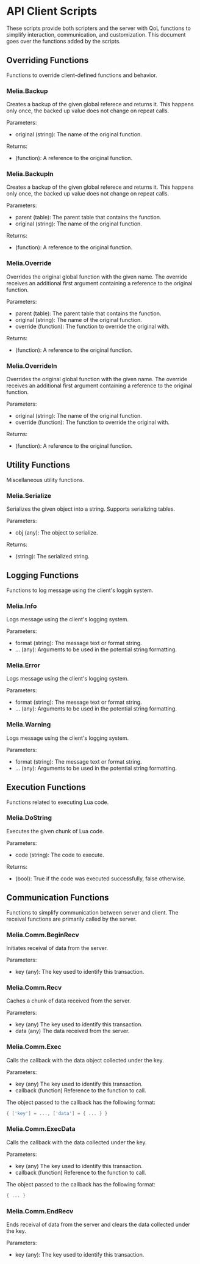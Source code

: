 API Client Scripts
=============================================================================

These scripts provide both scripters and the server with QoL functions
to simplify interaction, communication, and customization. This document
goes over the functions added by the scripts.

## Overriding Functions

Functions to override client-defined functions and behavior.

### Melia.Backup

Creates a backup of the given global referece and returns it. This happens
only once, the backed up value does not change on repeat calls.

Parameters:
- original (string): The name of the original function.

Returns:
- (function): A reference to the original function.

### Melia.BackupIn

Creates a backup of the given global referece and returns it. This happens
only once, the backed up value does not change on repeat calls.

Parameters:
- parent (table): The parent table that contains the function.
- original (string): The name of the original function.

Returns:
- (function): A reference to the original function.

### Melia.Override

Overrides the original global function with the given name. The override
receives an additional first argument containing a reference to the
original function.

Parameters:
- parent (table): The parent table that contains the function.
- original (string): The name of the original function.
- override (function): The function to override the original with.

Returns:
- (function): A reference to the original function.

### Melia.OverrideIn

Overrides the original global function with the given name. The override
receives an additional first argument containing a reference to the
original function.

Parameters:
- original (string): The name of the original function.
- override (function): The function to override the original with.

Returns:
- (function): A reference to the original function.

## Utility Functions

Miscellaneous utility functions.

### Melia.Serialize

Serializes the given object into a string. Supports serializing tables.

Parameters:
- obj (any): The object to serialize.

Returns:
- (string): The serialized string.

## Logging Functions

Functions to log message using the client's loggin system.

### Melia.Info

Logs message using the client's logging system.

Parameters:
- format (string): The message text or format string.
- ... (any): Arguments to be used in the potential string formatting.

### Melia.Error

Logs message using the client's logging system.

Parameters:
- format (string): The message text or format string.
- ... (any): Arguments to be used in the potential string formatting.

### Melia.Warning

Logs message using the client's logging system.

Parameters:
- format (string): The message text or format string.
- ... (any): Arguments to be used in the potential string formatting.

## Execution Functions

Functions related to executing Lua code.

### Melia.DoString

Executes the given chunk of Lua code.

Parameters:
- code (string): The code to execute.

Returns:
- (bool): True if the code was executed successfully, false otherwise.

## Communication Functions

Functions to simplify communication between server and client.
The receival functions are primarily called by the server.

### Melia.Comm.BeginRecv

Initiates receival of data from the server.

Parameters:
- key (any): The key used to identify this transaction.

### Melia.Comm.Recv

Caches a chunk of data received from the server.

Parameters:
- key (any) The key used to identify this transaction.
- data (any) The data received from the server.

### Melia.Comm.Exec

Calls the callback with the data object collected under the key.

Parameters:
- key (any) The key used to identify this transaction.
- callback (function) Reference to the function to call.

The object passed to the callback has the following format:
```lua
{ ['key'] = ..., ['data'] = { ... } }
```

### Melia.Comm.ExecData

Calls the callback with the data collected under the key.

Parameters:
- key (any) The key used to identify this transaction.
- callback (function) Reference to the function to call.

The object passed to the callback has the following format:
```lua
{ ... }
```

### Melia.Comm.EndRecv

Ends receival of data from the server and clears the data collected
under the key.

Parameters:
- key (any): The key used to identify this transaction.
